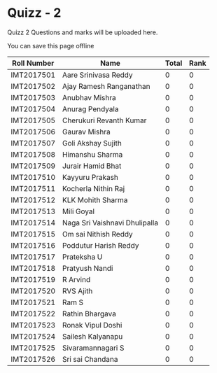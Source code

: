 # Quizz - 2

Quizz 2 Questions and marks will be uploaded here.

<div class="article_sol" id="soldiv"><p class="offliner-button">You can save this page offline</p></div>


| Roll Number        | Name                          | Total  | Rank |
| -------------------|-------------------------------|--------|------|
| IMT2017501         | Aare Srinivasa Reddy          | 0      |   0  |
| IMT2017502         | Ajay Ramesh Ranganathan       | 0      |   0  |
| IMT2017503         | Anubhav Mishra                | 0      |   0  |
| IMT2017504         | Anurag Pendyala               | 0      |   0  |
| IMT2017505         | Cherukuri Revanth Kumar       | 0      |   0  |
| IMT2017506         | Gaurav Mishra                 | 0      |   0  |
| IMT2017507         | Goli Akshay Sujith            | 0      |   0  |
| IMT2017508         | Himanshu Sharma               | 0      |   0  |
| IMT2017509         | Jurair Hamid Bhat             | 0      |   0  |
| IMT2017510         | Kayyuru Prakash               | 0      |   0  |
| IMT2017511         | Kocherla Nithin Raj           | 0      |   0  |
| IMT2017512         | KLK Mohith Sharma             | 0      |   0  |
| IMT2017513         | Mili Goyal                    | 0      |   0  |
| IMT2017514         | Naga Sri Vaishnavi Dhulipalla | 0      |   0  |
| IMT2017515         | Om sai Nithish Reddy          | 0      |   0  |
| IMT2017516         | Poddutur Harish Reddy        | 0      |   0  |
| IMT2017517         | Prateksha U                   | 0      |   0  |
| IMT2017518         | Pratyush Nandi                | 0      |   0  |
| IMT2017519         | R Arvind                      | 0      |   0  |
| IMT2017520         | RVS Ajith                     | 0      |   0  |
| IMT2017521         | Ram S                         | 0      |   0  |
| IMT2017522         | Rathin Bhargava               | 0      |   0  |
| IMT2017523         | Ronak Vipul Doshi             | 0      |   0  |
| IMT2017524         | Sailesh Kalyanapu             | 0      |   0  |
| IMT2017525         | Sivaramannagari S             | 0      |   0  |
| IMT2017526         | Sri sai Chandana              | 0      |   0  |